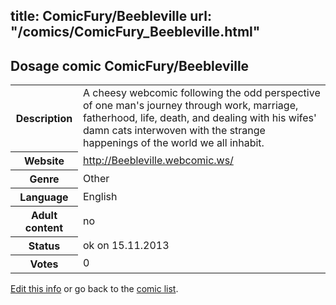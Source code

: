 title: ComicFury/Beebleville
url: "/comics/ComicFury_Beebleville.html"
---
Dosage comic ComicFury/Beebleville
-----------------------------------------

<p id="msg"></p>
<script type="text/javascript">
if (window.location.search === '?edit_info_mail=sent_ok') {
  var elem = document.getElementById("msg");
  elem.innerHTML = 'Edited information sucessfully sent for review, which is usually done daily. Thanks!';
  elem.className = 'ok';
}
</script>
<table class="comicinfo">
<tr>
<th>Description</th><td>A cheesy webcomic following the odd perspective of one man's journey through work, marriage, fatherhood, life, death, and dealing with his wifes' damn cats interwoven with the strange happenings of the world we all inhabit.</td>
</tr>
<tr>
<th>Website</th><td><a href="http://Beebleville.webcomic.ws/">http://Beebleville.webcomic.ws/</a></td>
</tr>
<tr>
<th>Genre</th><td>Other</td>
</tr>
<tr>
<th>Language</th><td>English</td>
</tr>
<tr>
<th>Adult content</th><td>no</td>
</tr>
<tr>
<th>Status</th><td>ok on 15.11.2013</td>
</tr>
<tr>
<th>Votes</th><td>0</td>
</tr>
</table>

[Edit this info](ComicFury_Beebleville_edit.html) or go back to the [comic list](../comic-index.html).
